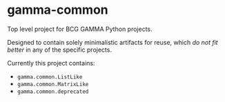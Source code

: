 # gamma-common

Top level project for BCG GAMMA Python projects. 

Designed to contain solely
minimalistic artifacts for reuse, which *do not fit better* in any of the
specific projects.

Currently this project contains:

- `gamma.common.ListLike`
- `gamma.common.MatrixLike`
- `gamma.common.deprecated`